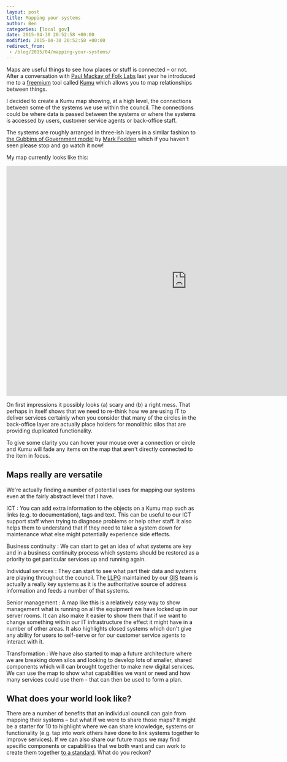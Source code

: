 ```yaml
---
layout: post
title: Mapping your systems
author: Ben
categories: [local gov]
date: 2015-04-30 20:52:58 +00:00
modified: 2015-04-30 20:52:58 +00:00
redirect_from:
 - /blog/2015/04/mapping-your-systems/
---
```

Maps are useful things to see how places or stuff is connected &#8211; or not. After a conversation with <a href="http://www.folklabs.com/about-us/paul-mackay/" rel="external">Paul Mackay of Folk Labs</a> last year he introduced me to a <a href="http://www.freemium.org/" rel="nofollow">freemium</a> tool called <a href="https://kumu.io" rel="external">Kumu</a> which allows you to map relationships between things.

I decided to create a Kumu map showing, at a high level, the connections between some of the systems we use within the council. The connections could be where data is passed between the systems or where the systems is accessed by users, customer service agents or back-office staff.

The systems are roughly arranged in three-ish layers in a similar fashion to <a href="https://www.youtube.com/watch?v=BbbdHJS2t8I">the Gubbins of Government model</a> by <a href="https://twitter.com/markwfoden">Mark Fodden</a> which if you haven't seen please stop and go watch it now!

My map currently looks like this:

<p><iframe src="https://kumu.io/embed/93c5bd953577a105cf97698cb009efc7" width="940" height="600" frameborder="0"></iframe></p>

On first impressions it possibly looks (a) scary and (b) a right mess. That perhaps in itself shows that we need to re-think how we are using IT to deliver services certainly when you consider that many of the circles in the back-office layer are actually place holders for monolithic silos that are providing duplicated functionality.

To give some clarity you can hover your mouse over a connection or circle and Kumu will fade any items on the map that aren't directly connected to the item in focus.

## Maps really are versatile

We're actually finding a number of potential uses for mapping our systems even at the fairly abstract level that I have.

ICT
: You can add extra information to the objects on a Kumu map such as links (e.g. to documentation), tags and text. This can be useful to our ICT support staff when trying to diagnose problems or help other staff. It also helps them to understand that if they need to take a system down for maintenance what else might potentially experience side effects.

Business continuity
: We can start to get an idea of what systems are key and in a business continuity process which systems should be restored as a priority to get particular services up and running again.

Individual services
: They can start to see what part their data and systems are playing throughout the council. The <abbr title="Local Land and Property Gazetteer">LLPG</abbr> maintained by our <abbr title="Geographic Information System">GIS</abbr> team is actually a really key systems as it is the authoritative source of address information and feeds a number of that systems.

Senior management
: A map like this is a relatively easy way to show management what is running on all the equipment we have locked up in our server rooms. It can also make it easier to show them that if we want to change something within our IT infrastructure the effect it might have in a number of other areas. It also highlights closed systems which don't give any ability for users to self-serve or for our customer service agents to interact with it.

Transformation
: We have also started to map a future architecture where we are breaking down silos and looking to develop lots of smaller, shared components which will can brought together to make new digital services. We can use the map to show what capabilities we want or need and how many services could use them - that can then be used to form a plan.

## What does your world look like?

There are a number of benefits that an individual council can gain from mapping their systems &#8211; but what if we were to share those maps? It might be a starter for 10 to highlight where we can share knowledge, systems or functionality (e.g. tap into work others have done to link systems together to improve services). If we can also share our future maps we may find specific components or capabilities that we both want and can work to create them together <a href="http://localgovdigital.github.io/localo/">to a standard</a>. What do you reckon?
